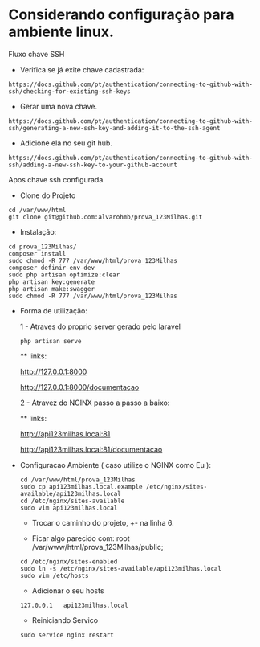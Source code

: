 # Considerando configuração para ambiente linux.
Fluxo chave SSH
* Verifica se já exite chave cadastrada:
```
https://docs.github.com/pt/authentication/connecting-to-github-with-ssh/checking-for-existing-ssh-keys   
```
* Gerar uma nova chave.
```
https://docs.github.com/pt/authentication/connecting-to-github-with-ssh/generating-a-new-ssh-key-and-adding-it-to-the-ssh-agent
```
* Adicione ela no seu git hub.
```
https://docs.github.com/pt/authentication/connecting-to-github-with-ssh/adding-a-new-ssh-key-to-your-github-account
```
Apos chave ssh configurada.
* Clone do Projeto
```
cd /var/www/html
git clone git@github.com:alvarohmb/prova_123Milhas.git
```
* Instalação:
```
cd prova_123Milhas/
composer install
sudo chmod -R 777 /var/www/html/prova_123Milhas
composer definir-env-dev
sudo php artisan optimize:clear
php artisan key:generate
php artisan make:swagger
sudo chmod -R 777 /var/www/html/prova_123Milhas
```

* Forma de utilização:

    1 - Atraves do proprio server gerado pelo laravel
    
    ```
    php artisan serve
    ```
    
    ** links: 
    
    http://127.0.0.1:8000
    
    http://127.0.0.1:8000/documentacao
    

    2 - Atravez do NGINX passo a passo a baixo:
    
    ** links: 
    
    http://api123milhas.local:81
    
    http://api123milhas.local:81/documentacao
        

* Configuracao Ambiente ( caso utilize o NGINX como Eu ):
    ```
    cd /var/www/html/prova_123Milhas
    sudo cp api123milhas.local.example /etc/nginx/sites-available/api123milhas.local
    cd /etc/nginx/sites-available
    sudo vim api123milhas.local
    ```
    * Trocar o caminho do projeto, +- na linha 6.
    
    * Ficar algo parecido com: root /var/www/html/prova_123Milhas/public;

    ```
    cd /etc/nginx/sites-enabled
    sudo ln -s /etc/nginx/sites-available/api123milhas.local
    sudo vim /etc/hosts
    ```
    
    * Adicionar o seu hosts
    ```
    127.0.0.1   api123milhas.local
    ```
    
    * Reiniciando Servico
    ```
    sudo service nginx restart
    ```
